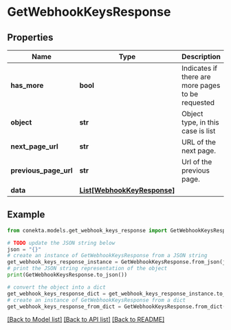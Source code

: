 # GetWebhookKeysResponse


## Properties

Name | Type | Description | Notes
------------ | ------------- | ------------- | -------------
**has_more** | **bool** | Indicates if there are more pages to be requested | 
**object** | **str** | Object type, in this case is list | 
**next_page_url** | **str** | URL of the next page. | [optional] 
**previous_page_url** | **str** | Url of the previous page. | [optional] 
**data** | [**List[WebhookKeyResponse]**](WebhookKeyResponse.md) |  | [optional] 

## Example

```python
from conekta.models.get_webhook_keys_response import GetWebhookKeysResponse

# TODO update the JSON string below
json = "{}"
# create an instance of GetWebhookKeysResponse from a JSON string
get_webhook_keys_response_instance = GetWebhookKeysResponse.from_json(json)
# print the JSON string representation of the object
print(GetWebhookKeysResponse.to_json())

# convert the object into a dict
get_webhook_keys_response_dict = get_webhook_keys_response_instance.to_dict()
# create an instance of GetWebhookKeysResponse from a dict
get_webhook_keys_response_from_dict = GetWebhookKeysResponse.from_dict(get_webhook_keys_response_dict)
```
[[Back to Model list]](../README.md#documentation-for-models) [[Back to API list]](../README.md#documentation-for-api-endpoints) [[Back to README]](../README.md)


